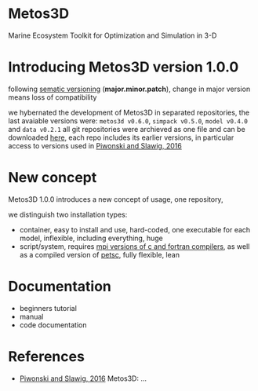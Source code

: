 # Metos3D
Marine Ecosystem Toolkit for Optimization and Simulation in 3-D

# Introducing Metos3D version 1.0.0
following [sematic versioning]() (**major.minor.patch**),
change in major version means loss of compatibility

we hybernated the development of Metos3D in separated repositories,
the last avaiable versions were: `metos3d v0.6.0`, `simpack v0.5.0`, `model v0.4.0` and `data v0.2.1`
all git repositories were archieved as one file and can be downloaded [here](),
each repo includes its earlier versions,
in particular access to versions used in [Piwonski and Slawig, 2016]()

# New concept
Metos3D 1.0.0 introduces a new concept of usage,
one repository,

we distinguish two installation types:

- container, easy to install and use, hard-coded,
    one executable for each model, inflexible,
    including everything, huge 
- script/system, requires [mpi versions of c and fortran compilers](),
    as well as a compiled version of [petsc](),
    fully flexible, lean

# Documentation
- beginners tutorial
- manual
- code documentation 

# References
- [Piwonski and Slawig, 2016]() Metos3D: ...




<!---->
<!--DUMP-->
<!---->

<!--<table>-->
<!--<tr>-->
<!--<td>metos3d</td><td>v0.6.*</td>-->
<!--</tr>-->
<!--<tr>-->
<!--<td>simpack</td><td>v0.6.*</td>-->
<!--</tr>-->
<!--<tr>-->
<!--<td>model  </td><td>v0.4.*</td>-->
<!--</tr>-->
<!--<tr>-->
<!--<td>data   </td><td>v0.2.*</td>-->
<!--</tr>-->
<!--</table>-->
